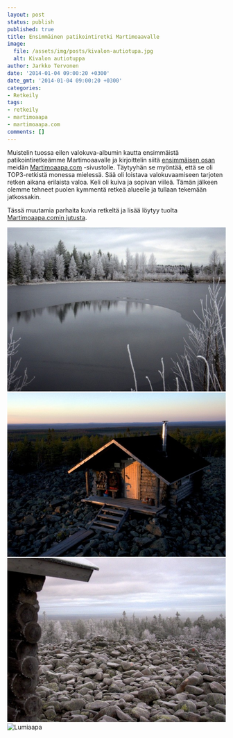 ```yaml
---
layout: post
status: publish
published: true
title: Ensimmäinen patikointiretki Martimoaavalle
image:
  file: /assets/img/posts/kivalon-autiotupa.jpg
  alt: Kivalon autiotuppa
author: Jarkko Tervonen
date: '2014-01-04 09:00:20 +0300'
date_gmt: '2014-01-04 09:00:20 +0300'
categories:
- Retkeily
tags:
- retkeily
- martimoaapa
- martimoaapa.com
comments: []
---
```

Muistelin tuossa eilen valokuva-albumin kautta ensimmäistä patikointiretkeämme Martimoaavalle ja kirjoittelin siitä [ensimmäisen osan](http://www.martimoaapa.com/blogi/patikointiretken-ensimmainen-paiva-lokakuussa-2011.html) meidän [Martimoaapa.com](http://martimoaapa.com/) -sivustolle. Täytyyhän se myöntää, että se oli TOP3-retkistä monessa mielessä. Sää oli loistava valokuvaamiseen tarjoten retken aikana erilaista valoa. Keli oli kuiva ja sopivan viileä. Tämän jälkeen olemme tehneet puolen kymmentä retkeä alueelle ja tullaan tekemään jatkossakin.

Tässä muutamia parhaita kuvia retkeltä ja lisää löytyy tuolta [Martimoaapa.comin jutusta](http://www.martimoaapa.com/blogi/patikointiretken-ensimmainen-paiva-lokakuussa-2011.html).

<amp-img src="/assets/img/posts/jaatynyt-lampi.jpg" alt="Jäätynyt lampi Kivaloilla" width="4" height="3" layout="responsive">
  <noscript><img src="/assets/img/posts/jaatynyt-lampi.jpg" alt="Jäätynyt lampi Kivaloilla" /></noscript>
</amp-img>

<amp-img src="/assets/img/posts/kivalon-autiotupa.jpg" alt="Kivalon autiotupa" width="4" height="3" layout="responsive">
  <noscript><img src="/assets/img/posts/kivalon-autiotupa.jpg" alt="Kivalon autiotupa" /></noscript>
</amp-img>

<amp-img src="/assets/img/posts/kuuraista-pirunpeltoa.jpg" alt="Kuuraista pirunpeltoa Kivalon autiotuvalla" width="4" height="3" layout="responsive">
  <noscript><img src="/assets/img/posts/kuuraista-pirunpeltoa.jpg" alt="Kuuraista pirunpeltoa Kivalon autiotuvalla" /></noscript>
</amp-img>

<amp-img src="/assets/img/posts/lumiaapa-1024x678.jpg" alt="Lumiaapa" width="4" height="3" layout="responsive">
  <noscript><img src="/assets/img/posts/lumiaapa-1024x678.jpg" alt="Lumiaapa" /></noscript>
</amp-img>
